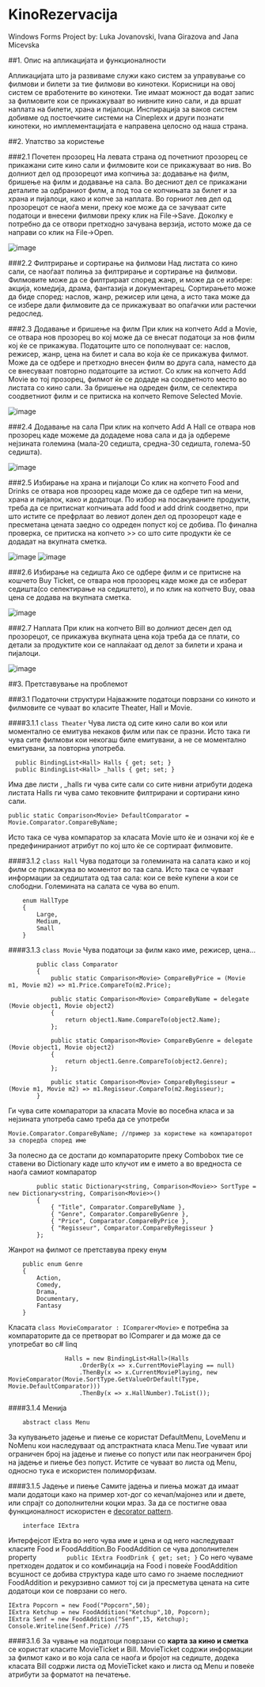 # KinoRezervacija
Windows Forms Project by: Luka Jovanovski, Ivana Girazova and Jana Micevska

##1. Опис на апликацијата и функционалности

Апликацијата што ја развиваме служи како систем за управување со филмови и билети за тие филмови во кинотеки. 
Корисници на овој систем се вработените во кинотеки. 
Тие имаат можност да водат запис за филмовите кои се прикажуваат во нивните кино сали, и да вршат наплата на билети, храна и пијалоци.
Инспирација за ваков систем  добивме од постоечките системи на Cineplexx и други познати кинотеки, но имплементацијата е направена целосно од наша страна.

##2. Упатство за користењe

###2.1 Почетен прозорец
На левата страна од почетниот прозорец се прикажани сите кино сали и филмовите кои се прикажуваат во нив. 
Во долниот дел од прозорецот има копчиња за: додавање на филм, бришење на филм и додавање на сала. 
Во десниот дел се прикажани деталите за одбраниот филм, а под тоа се копчињата за билет и за храна и пијалоци, како и копче за наплата. 
Во горниот лев дел од прозорецот се наоѓа мени, преку кое може да се зачуваат сите податоци и внесени филмови преку клик на File->Save. 
Доколку е потребно да се отвори претходно зачувана верзија, истото може да се направи со клик на File->Open.

![image](https://user-images.githubusercontent.com/88928070/131256029-1b1a6309-5e13-4420-b816-4513fdeb743f.png)

###2.2 Филтрирање и сортирање на филмови
Над листата со кино сали, се наоѓаат полиња за филтрирање и сортирање на филмови. 
Филмовите може да се филтрираат според жанр, и може да се избере: акција, комедија, драма, фантазија и документарец. 
Сортирањето може да биде според: наслов, жанр, режисер или цена, а исто така може да се избере дали филмовите да се прикажуваат во опаѓачки или растечки редослед.

###2.3 Додавање и бришење на филм
При клик на копчето Add a Movie, се отвара нов прозорец во кој може да се внесат податоци за нов филм кој ќе се прикажува.
Податоците што се пополнуваат се: наслов, режисер, жанр, цена на билет и сала во која ќе се прикажува филмот. 
Може да се одбере и претходно внесен филм во друга сала, наместо да се внесуваат повторно податоците за истиот.
Со клик на копчето Add Movie во тој прозорец, филмот ќе се додаде на соодветното место во листата со кино сали. 
За бришење на одреден филм, се селектира соодветниот филм и се притиска на копчето Remove Selected Movie.

![image](https://user-images.githubusercontent.com/88928070/131256180-6b194210-1c65-434d-892b-5364f00c9af1.png)

###2.4 Додавање на сала
При клик на копчето Add A Hall се отвара нов прозорец каде можеме да додадеме нова сала и да ја одбереме нејзината големина 
(мала-20 седишта, средна-30 седишта, голема-50 седишта).

![image](https://user-images.githubusercontent.com/88928070/131256240-8588ff12-2302-4bf9-91df-9d535e5a6ddd.png)

###2.5 Избирање на храна и пијалоци
Со клик на копчето Food and Drinks се отвара нов прозорец каде може да се одбере тип на мени, храна и пијалок, како и додатоци. 
По избор на посакуваните продукти, треба да се притиснат копчињата add food и add drink соодветно, 
при што истите се префрлаат во левиот долен дел од прозорецот каде е пресметана цената заедно со одреден попуст кој се добива. 
По финална проверка, се притиска на копчето >> со што сите продукти ќе се додадат на вкупната сметка. 

![image](https://user-images.githubusercontent.com/88928070/131256331-6fccfd42-20f0-4924-b02d-8c42c5b1caa9.png)
![image](https://user-images.githubusercontent.com/88928070/131256339-4a38544e-11e6-4a16-8595-f9e5f4788dd1.png)

###2.6 Избирање на седишта
Ако се одбере филм и се притисне на кошчето Buy Ticket, се отвара нов прозорец каде може да се изберат седишта(со селектирање на седиштето), 
и по клик на копчето Buy, оваа цена се додава на вкупната сметка.

![image](https://user-images.githubusercontent.com/88928070/131256400-caccc6d2-f20c-4e1c-8201-8a86697965e3.png)

###2.7 Наплата
При клик на копчето Bill во долниот десен дел од прозорецот, се прикажува вкупната цена која треба да се плати, 
со детали за продуктите кои се наплаќаат од делот за билети и храна и пијалоци.

![image](https://user-images.githubusercontent.com/88928070/131256461-d3008a5c-010c-44e0-9797-85ea02cb1530.png)

##3. Претставување на проблемот

###3.1 Податочни структури
Најважните податоци поврзани со киното и филмовите се чуваат во класите Theater, Hall и Movie.

####3.1.1
```class Theater```
Чува листа од сите кино сали во кои или моментално се емитува некаков филм или пак се празни. Исто така ги чува сите филмови кои некогаш биле емитувани, а не се моментално емитувани, за повторна употреба.

```
  public BindingList<Hall> Halls { get; set; }
  public BindingList<Hall> _halls { get; set; }
  ```
  Има две листи , _halls ги чува сите сали со сите нивни атрибути додека листата Halls ги чува само тековните филтрирани и сортирани кино сали.
  
  ```
  public static Comparison<Movie> DefaultComparator = Movie.Comparator.CompareByName;
  ```
  Исто така се чува компаратор за класата Movie што ќе и означи кој ќе е прeдефинираниот атрибут по кој што ќе се сортираат филмовите.  

####3.1.2
```class Hall```
Чува податоци за големината на салата како и кој филм се прикажува во моментот во таа сала. Исто така се чуваат информации за седиштата од таа сала: кои се веќе купени а кои се слободни.
Големината на салата се чува во enum.
```
    enum HallType
    {
        Large,
        Medium,
        Small
    }
```
####3.1.3
```class Movie```
Чува податоци за филм како име, режисер, цена...

```
        public class Comparator
        {
            public static Comparison<Movie> CompareByPrice = (Movie m1, Movie m2) => m1.Price.CompareTo(m2.Price);

            public static Comparison<Movie> CompareByName = delegate (Movie object1, Movie object2)
            {
                return object1.Name.CompareTo(object2.Name);
            };

            public static Comparison<Movie> CompareByGenre = delegate (Movie object1, Movie object2)
            {
                return object1.Genre.CompareTo(object2.Genre);
            };

            public static Comparison<Movie> CompareByRegisseur = (Movie m1, Movie m2) => m1.Regisseur.CompareTo(m2.Regisseur);
        }
```
Ги чува сите компаратори за класата Movie во посебна класа и за нејзината употреба само треба да се употреби 
```
Movie.Comparator.CompareByName; //пример за користење на компараторот за споредба според име
```
За полесно да се достапи до компараторите преку Combobox тие се ставени во Dictionary каде што клучот им е името а во вредноста се наоѓа самиот компаратор
```
        public static Dictionary<string, Comparison<Movie>> SortType = new Dictionary<string, Comparison<Movie>>()
        {
            { "Title", Comparator.CompareByName },
            { "Genre", Comparator.CompareByGenre },
            { "Price", Comparator.CompareByPrice },
            { "Regisseur", Comparator.CompareByRegisseur }
        };

```

Жанрот на филмот се претставува преку енум
```
    public enum Genre
    {
        Action,
        Comedy,
        Drama,
        Documentary,
        Fantasy
    }
```
Класата ```class MovieComparator : IComparer<Movie>``` е потребна за компараторите да се претворат во IComparer и да може да се употребат во c# linq
```
                Halls = new BindingList<Hall>(Halls
                    .OrderBy(x => x.CurrentMoviePlaying == null)
                    .ThenBy(x => x.CurrentMoviePlaying, new MovieComparator(Movie.SortType.GetValueOrDefault(Type, Movie.DefaultComparator)))
                    .ThenBy(x => x.HallNumber).ToList());
```


####3.1.4 Менија
```
    abstract class Menu
```
За купувањето јадење и пиење се користат DefaultMenu, LoveMenu и NoMenu кои наследуваат од апстрактната класа Menu.Тие чуваат или ограничен број на јадење и пиење со попуст или  пак неограничен број на јадење и пиење без попуст. Истите се чуваат во листа од Menu, односно тука е искористен полиморфизам.

####3.1.5 Јадење и пиење
Самите јадења и пиења можат да имаат мали додатоци како на пример хот-дог со кечап/мајонез или и двете, или спрајт со дополнителни коцки мраз. За да се постигне оваа функционалност искористен е [decorator pattern](https://en.wikipedia.org/wiki/Decorator_pattern).

```
    interface IExtra
```
Интерфејсот IExtra во него чува име и цена и од него наследуваат класите Food и FoodAddition.Во FoodAddition се чува дополнителен property
```        public IExtra FoodDrink { get; set; }```
Со него чуваме претходен додаток и со комбинација на Food i повеќе FoodAddition всушност се добива структура каде што само го знаеме последниот FoodAddition и рекурзивно самиот тој си ја пресметува цената на сите додатоци кои се поврзани со него.

```
IExtra Popcorn = new Food("Popcorn",50);
IExtra Ketchup = new FoodAddition("Ketchup",10, Popcorn);
IExtra Senf = new FoodAddition("Senf",15, Ketchup);
Console.Writeline(Senf.Price) //75
```

####3.1.6
За чување на податоци поврзани со **карта за кино и сметка** се користат класите MovieTicket и Bill. MovieTicket содржи информации за филмот како и во која сала се наоѓа и бројот на седиште, додека класата Bill содржи листа од MovieTicket како и листа од Menu и повеќе атрибути за форматот на печатење.
